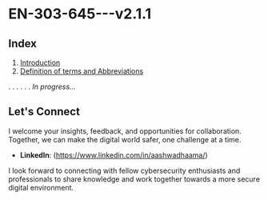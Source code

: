 # EN-303-645---v2.1.1

## Index

1. [Introduction](Introduction.md)
2. [Definition of terms and Abbreviations](Definition_of_terms_and_Abbreviations.md)

.
.
.
.
.
.
_In progress..._

## Let's Connect

I welcome your insights, feedback, and opportunities for collaboration. Together, we can make the digital world safer, one challenge at a time.

- **LinkedIn**: (https://www.linkedin.com/in/aashwadhaama/)

I look forward to connecting with fellow cybersecurity enthusiasts and professionals to share knowledge and work together towards a more secure digital environment.
